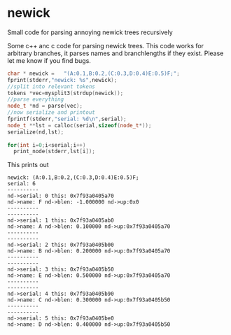 # newick
Small code for parsing annoying newick trees recursively

Some c++ anc c code for parsing newick trees. This code works for arbitrary branches, it parses names and branchlengths if they exist. Please let me know if you find bugs.

```c++
char * newick =   "(A:0.1,B:0.2,(C:0.3,D:0.4)E:0.5)F;";
fprint(stderr,"newick: %s",newick);
//split into relevant tokens
tokens *vec=mysplit3(strdup(newick));
//parse everything
node_t *nd = parse(vec);
//now serialize and printout
fprintf(stderr,"serial: %d\n",serial);
node_t **lst = calloc(serial,sizeof(node_t*));
serialize(nd,lst);
  
for(int i=0;i<serial;i++)
  print_node(stderr,lst[i]);
````

This prints out
```
newick: (A:0.1,B:0.2,(C:0.3,D:0.4)E:0.5)F;
serial: 6
----------
nd->serial: 0 this: 0x7f93a0405a70
nd->name: F nd->blen: -1.000000 nd->up:0x0
----------
----------
nd->serial: 1 this: 0x7f93a0405ab0
nd->name: A nd->blen: 0.100000 nd->up:0x7f93a0405a70
----------
----------
nd->serial: 2 this: 0x7f93a0405b00
nd->name: B nd->blen: 0.200000 nd->up:0x7f93a0405a70
----------
----------
nd->serial: 3 this: 0x7f93a0405b50
nd->name: E nd->blen: 0.500000 nd->up:0x7f93a0405a70
----------
----------
nd->serial: 4 this: 0x7f93a0405b90
nd->name: C nd->blen: 0.300000 nd->up:0x7f93a0405b50
----------
----------
nd->serial: 5 this: 0x7f93a0405be0
nd->name: D nd->blen: 0.400000 nd->up:0x7f93a0405b50


